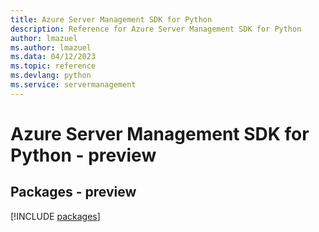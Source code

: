 ```yaml
---
title: Azure Server Management SDK for Python
description: Reference for Azure Server Management SDK for Python
author: lmazuel
ms.author: lmazuel
ms.data: 04/12/2023
ms.topic: reference
ms.devlang: python
ms.service: servermanagement
---
```

# Azure Server Management SDK for Python - preview
## Packages - preview
[!INCLUDE [packages](server-management-index.md)]